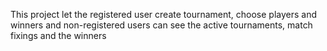 
This project let the registered user create tournament, choose players and winners
and non-registered users can see the active tournaments, match fixings and the winners

